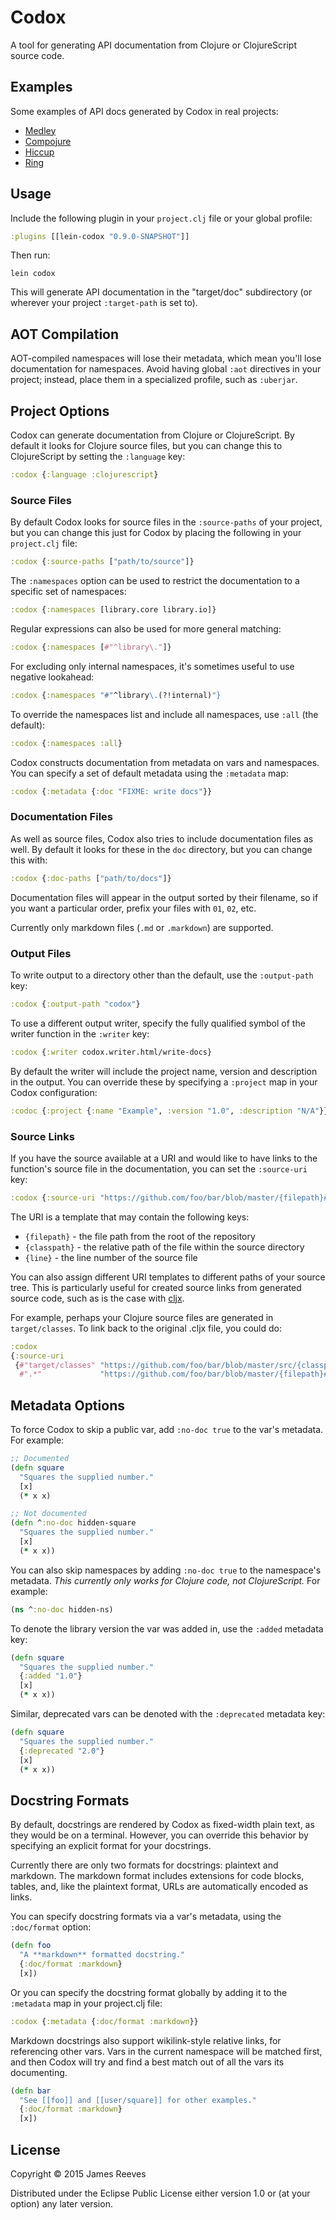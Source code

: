 # Codox

A tool for generating API documentation from Clojure or ClojureScript
source code.

## Examples

Some examples of API docs generated by Codox in real projects:

* [Medley](https://weavejester.github.io/medley/medley.core.html)
* [Compojure](https://weavejester.github.com/compojure/)
* [Hiccup](https://weavejester.github.com/hiccup/)
* [Ring](https://ring-clojure.github.com/ring/)

## Usage

Include the following plugin in your `project.clj` file or your global
profile:

```clojure
:plugins [[lein-codox "0.9.0-SNAPSHOT"]]
```

Then run:

```
lein codox
```

This will generate API documentation in the "target/doc" subdirectory
(or wherever your project `:target-path` is set to).


## AOT Compilation

AOT-compiled namespaces will lose their metadata, which mean you'll
lose documentation for namespaces. Avoid having global `:aot`
directives in your project; instead, place them in a specialized
profile, such as `:uberjar`.


## Project Options

Codox can generate documentation from Clojure or ClojureScript. By
default it looks for Clojure source files, but you can change this to
ClojureScript by setting the `:language` key:

```clojure
:codox {:language :clojurescript}
```

### Source Files

By default Codox looks for source files in the `:source-paths` of your
project, but you can change this just for Codox by placing the
following in your `project.clj` file:

```clojure
:codox {:source-paths ["path/to/source"]}
```

The `:namespaces` option can be used to restrict the documentation to
a specific set of namespaces:

```clojure
:codox {:namespaces [library.core library.io]}
```

Regular expressions can also be used for more general matching:

```clojure
:codox {:namespaces [#"^library\."]}
```

For excluding only internal namespaces, it's sometimes useful to use
negative lookahead:

```clojure
:codox {:namespaces "#"^library\.(?!internal)"}
```

To override the namespaces list and include all namespaces, use `:all`
(the default):

```clojure
:codox {:namespaces :all}
```

Codox constructs documentation from metadata on vars and namespaces.
You can specify a set of default metadata using the `:metadata` map:

```clojure
:codox {:metadata {:doc "FIXME: write docs"}}
```

### Documentation Files

As well as source files, Codox also tries to include documentation
files as well. By default it looks for these in the `doc` directory,
but you can change this with:

```clojure
:codox {:doc-paths ["path/to/docs"]}
```

Documentation files will appear in the output sorted by their
filename, so if you want a particular order, prefix your files with
`01`, `02`, etc.

Currently only markdown files (`.md` or `.markdown`) are supported.


### Output Files

To write output to a directory other than the default, use the
`:output-path` key:

```clojure
:codox {:output-path "codox"}
```

To use a different output writer, specify the fully qualified symbol of the
writer function in the `:writer` key:

```clojure
:codox {:writer codox.writer.html/write-docs}
```

By default the writer will include the project name, version and
description in the output. You can override these by specifying a
`:project` map in your Codox configuration:

```clojure
:codoc {:project {:name "Example", :version "1.0", :description "N/A"}}
```

### Source Links

If you have the source available at a URI and would like to have links
to the function's source file in the documentation, you can set the
`:source-uri` key:

```clojure
:codox {:source-uri "https://github.com/foo/bar/blob/master/{filepath}#L{line}"}
```

The URI is a template that may contain the following keys:

* `{filepath}`  - the file path from the root of the repository
* `{classpath}` - the relative path of the file within the source directory
* `{line}`      - the line number of the source file

You can also assign different URI templates to different paths of your
source tree. This is particularly useful for created source links from
generated source code, such as is the case with [cljx][].

For example, perhaps your Clojure source files are generated in
`target/classes`. To link back to the original .cljx file, you could do:

```clojure
:codox
{:source-uri
 {#"target/classes" "https://github.com/foo/bar/blob/master/src/{classpath}x#L{line}"
  #".*"             "https://github.com/foo/bar/blob/master/{filepath}#L{line}"}
```

[cljx]: https://github.com/lynaghk/cljx


## Metadata Options

To force Codox to skip a public var, add `:no-doc true`
to the var's metadata. For example:

```clojure
;; Documented
(defn square
  "Squares the supplied number."
  [x]
  (* x x)

;; Not documented
(defn ^:no-doc hidden-square
  "Squares the supplied number."
  [x]
  (* x x))
```

You can also skip namespaces by adding `:no-doc true` to the
namespace's metadata. *This currently only works for Clojure code, not
ClojureScript.* For example:

```clojure
(ns ^:no-doc hidden-ns)
```

To denote the library version the var was added in, use the `:added`
metadata key:

```clojure
(defn square
  "Squares the supplied number."
  {:added "1.0"}
  [x]
  (* x x))
```

Similar, deprecated vars can be denoted with the `:deprecated`
metadata key:

```clojure
(defn square
  "Squares the supplied number."
  {:deprecated "2.0"}
  [x]
  (* x x))
```


## Docstring Formats

By default, docstrings are rendered by Codox as fixed-width plain
text, as they would be on a terminal. However, you can override this
behavior by specifying an explicit format for your docstrings.

Currently there are only two formats for docstrings: plaintext and
markdown. The markdown format includes extensions for code blocks,
tables, and, like the plaintext format, URLs are automatically encoded
as links.

You can specify docstring formats via a var's metadata, using the
`:doc/format` option:

```clojure
(defn foo
  "A **markdown** formatted docstring."
  {:doc/format :markdown}
  [x])
```

Or you can specify the docstring format globally by adding it to the
`:metadata` map in your project.clj file:

```clojure
:codox {:metadata {:doc/format :markdown}}
```

Markdown docstrings also support wikilink-style relative links, for
referencing other vars. Vars in the current namespace will be matched
first, and then Codox will try and find a best match out of all the
vars its documenting.

```clojure
(defn bar
  "See [[foo]] and [[user/square]] for other examples."
  {:doc/format :markdown}
  [x])
```


## License

Copyright © 2015 James Reeves

Distributed under the Eclipse Public License either version 1.0 or (at
your option) any later version.
